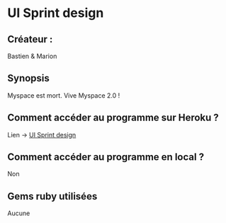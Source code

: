 # UI Sprint design

## Créateur :
Bastien & Marion

## Synopsis
Myspace est mort. Vive Myspace 2.0 !

## Comment accéder au programme sur Heroku ?
Lien -> [UI Sprint design](https://uisprintdesign5.herokuapp.com/)

## Comment accéder au programme en local ?
Non

## Gems ruby utilisées
Aucune
